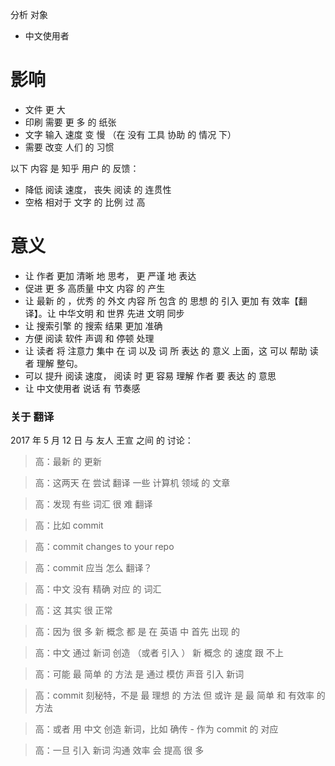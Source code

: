 分析 对象
- 中文使用者   

影响
====
- 文件 更 大 
- 印刷 需要 更 多 的 纸张
- 文字 输入 速度 变 慢 （在 没有 工具 协助 的 情况 下）
- 需要 改变 人们 的 习惯

以下 内容 是 知乎 用户 的 反馈：
- 降低 阅读 速度， 丧失 阅读 的 连贯性
- 空格 相对于 文字 的 比例 过 高

意义
====
- 让 作者 更加 清晰 地 思考， 更 严谨 地 表达
- 促进 更 多 高质量 中文 内容 的 产生
- 让 最新 的 ，优秀 的 外文 内容 所 包含 的 思想 的 引入 更加 有 效率【翻译】。让 中华文明 和 世界 先进 文明 同步
- 让 搜索引擎 的 搜索 结果 更加 准确
- 方便 阅读 软件 声调 和 停顿 处理
- 让 读者 将 注意力 集中 在 词 以及 词 所 表达 的 意义 上面，这 可以 帮助 读者 理解 整句。 
- 可以 提升 阅读 速度， 阅读 时 更 容易 理解 作者 要 表达 的 意思
- 让 中文使用者 说话 有 节奏感

### 关于 翻译
2017 年 5 月 12 日 与 友人 王宣 之间 的 讨论：

> 高：最新 的 更新

> 高：这两天 在 尝试 翻译 一些 计算机 领域 的 文章

> 高：发现 有些 词汇 很 难 翻译

> 高：比如 commit

> 高：commit changes to your repo

> 高：commit 应当 怎么 翻译？

> 高：中文 没有 精确 对应 的 词汇

> 高：这 其实 很 正常

> 高：因为 很 多 新 概念 都 是 在 英语 中 首先 出现 的

> 高：中文 通过 新词 创造 （或者 引入 ） 新 概念 的 速度 跟 不上

> 高：可能 最 简单 的 方法 是 通过 模仿 声音 引入 新词

> 高：commit 刻秘特，不是 最 理想 的 方法 但 或许 是 最 简单 和 有效率 的 方法

> 高：或者 用 中文 创造 新词，比如 确传 - 作为 commit 的 对应

> 高：一旦 引入 新词 沟通 效率 会 提高 很 多

